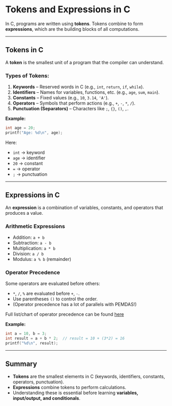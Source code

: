 # Tokens and Expressions in C

In C, programs are written using **tokens**. Tokens combine to form **expressions**, which are the building blocks of all computations.

---

## Tokens in C

A **token** is the smallest unit of a program that the compiler can understand.

### Types of Tokens:

1. **Keywords** – Reserved words in C (e.g., `int`, `return`, `if`, `while`).
2. **Identifiers** – Names for variables, functions, etc. (e.g., `age`, `sum`, `main`).
3. **Constants** – Fixed values (e.g., `10`, `3.14`, `'A'`).
4. **Operators** – Symbols that perform actions (e.g., `+`, `-`, `*`, `/`).
5. **Punctuation (Separators)** – Characters like `;`, `{}`, `()`, `,`.

**Example:**

```c
int age = 20;
printf("Age: %d\n", age);
```

Here:

- `int` → keyword
- `age` → identifier
- `20` → constant
- `=` → operator
- `;` → punctuation

---

## Expressions in C

An **expression** is a combination of variables, constants, and operators that produces a value.

### Arithmetic Expressions

- Addition: `a + b`
- Subtraction: `a - b`
- Multiplication: `a * b`
- Division: `a / b`
- Modulus: `a % b` (remainder)

### Operator Precedence

Some operators are evaluated before others:

- `*`, `/`, `%` are evaluated before `+`, `-`.
- Use parentheses `()` to control the order.
- (Operator precedence has a lot of parallels with PEMDAS!)

Full list/chart of operator precedence can be found [here](https://en.cppreference.com/w/c/language/operator_precedence.html)

**Example:**

```c
int a = 10, b = 3;
int result = a + b * 2;  // result = 10 + (3*2) = 16
printf("%d\n", result);
```

---

## Summary

- **Tokens** are the smallest elements in C (keywords, identifiers, constants, operators, punctuation).
- **Expressions** combine tokens to perform calculations.
- Understanding these is essential before learning **variables, input/output, and conditionals**.
